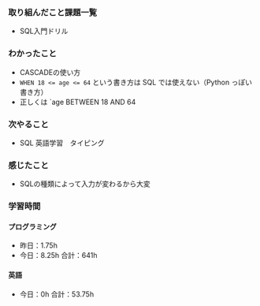 ### 取り組んだこと課題一覧
- SQL入門ドリル
### わかったこと
- CASCADEの使い方
- `WHEN 18 <= age <= 64` という書き方は SQL では使えない（Python っぽい書き方）
- 正しくは `age BETWEEN 18 AND 64
### 次やること
- SQL  英語学習　タイピング
### 感じたこと
- SQLの種類によって入力が変わるから大変
### 学習時間
#### プログラミング
- 昨日：1.75h
- 今日：8.25h 合計：641h
#### 英語
- 今日：0h 合計：53.75h